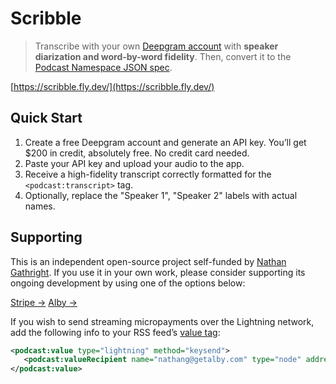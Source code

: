 # Scribble

> Transcribe with your own [Deepgram account](https://console.deepgram.com/) with **speaker diarization and word-by-word fidelity**. Then, convert it to the [Podcast Namespace JSON spec](https://github.com/Podcastindex-org/podcast-namespace/blob/main/transcripts/transcripts.md#json).

[https://scribble.fly.dev/](https://scribble.fly.dev/)

## Quick Start

1. Create a free Deepgram account and generate an API key. You’ll get $200 in credit, absolutely free. No credit card needed.
1. Paste your API key and upload your audio to the app.
1. Receive a high-fidelity transcript correctly formatted for the `<podcast:transcript>` tag.
1. Optionally, replace the "Speaker 1", "Speaker 2" labels with actual names.

## Supporting

This is an independent open-source project self-funded by [Nathan Gathright](https://github.com/nathangathright). If you use it in your own work, please consider supporting its ongoing development by using one of the options below:

[Stripe →](https://buy.stripe.com/eVa15scEr1XAgOQ3cc) [Alby →](https://getalby.com/p/nathang)

If you wish to send streaming micropayments over the Lightning network, add the following info to your RSS feed’s [value tag](https://github.com/Podcastindex-org/podcast-namespace/blob/main/docs/1.0.md#value):

```xml
<podcast:value type="lightning" method="keysend">
   <podcast:valueRecipient name="nathang@getalby.com" type="node" address="030a58b8653d32b99200a2334cfe913e51dc7d155aa0116c176657a4f1722677a3" customKey="696969" customValue="2yjUCncyVMyWY31einuk" split="100"/>
</podcast:value>
```